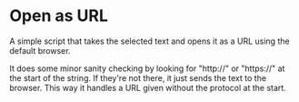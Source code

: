 # Open as URL

A simple script that takes the selected text and opens it as a URL using the default browser.

It does some minor sanity checking by looking for "http://" or "https://" at the start of the string. If they're not there, it just sends the text to the browser. This way it handles a URL given without the protocol at the start.
